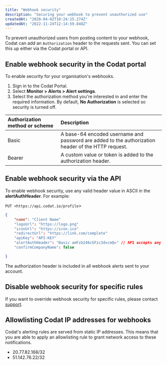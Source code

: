 ```yaml
---
title: "Webhook security"
description: "Securing your webhook to prevent unauthorized use"
createdAt: "2020-04-02T10:24:15.274Z"
updatedAt: "2022-11-24T12:14:59.848Z"
---
```


To prevent unauthorized users from posting content to your webhook, Codat can add an `Authorization` header to the requests sent. You can set this up either via the Codat portal or API.

## Enable webhook security in the Codat portal

To enable security for your organisation's webhooks.

1. Sign in to the Codat Portal.
2. Select **Monitor > Alerts > Alert settings**.
3. Select the authorization method you're interested in and enter the required information. By default, **No Authorization** is selected so security is turned off.

| Authorization method or scheme | Description                                                                                        |
| :----------------------------- | :------------------------------------------------------------------------------------------------- |
| Basic                          | A base-64 encoded username and password are added to the authorization header of the HTTP request. |
| Bearer                         | A custom value or token is added to the authorization header.                                      |

## Enable webhook security via the API

To enable webhook security, use any valid header value in ASCII in the **alertAuthHeader**. For example:

`PUT <https://api.codat.io/profile`>

```json
{
    "name": "Client Name"
    "logoUrl": "https://logo.png"
    "iconUrl": "https://icon.ico"
    "redirectUrl": "https://link.com/complete"
    "apiKey": "API-KEY"
    "alertAuthHeader": "Basic amFzb246cGFzc3dvcmQ=" // API accepts any raw string value
    "confirmCompanyName": false

}
```

The authorization header is included in all webhook alerts sent to your account.

## Disable webhook security for specific rules

If you want to override webhook security for specific rules, please contact [support](mailto:support@codat.io?subject=Disable%20webhook%20security%20for%20specific%20rules).

## Allowlisting Codat IP addresses for webhooks

Codat's alerting rules are served from static IP addresses. This means that you are able to apply an allowlisting rule to grant network access to these notifications.

- 20.77.82.168/32
- 51.142.76.22/32
